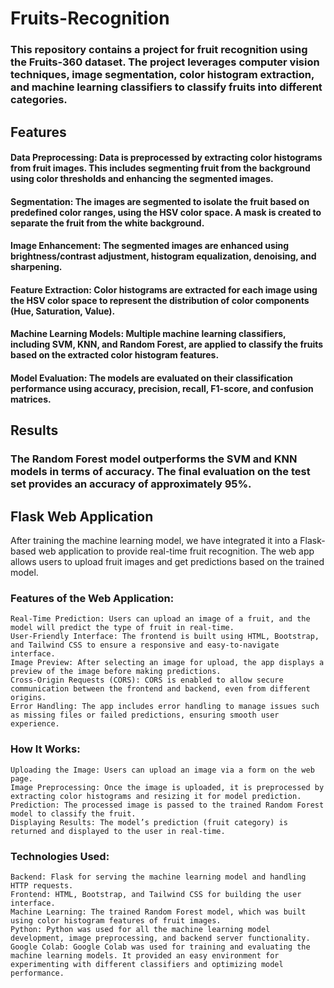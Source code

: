 # Fruits-Recognition
### This repository contains a project for fruit recognition using the Fruits-360 dataset. The project leverages computer vision techniques, image segmentation, color histogram extraction, and machine learning classifiers to classify fruits into different categories.

## Features

  ####  Data Preprocessing: Data is preprocessed by extracting color histograms from fruit images. This includes segmenting fruit from the background using color thresholds and enhancing the segmented images.
  ####  Segmentation: The images are segmented to isolate the fruit based on predefined color ranges, using the HSV color space. A mask is created to separate the fruit from the white background.
  ####  Image Enhancement: The segmented images are enhanced using brightness/contrast adjustment, histogram equalization, denoising, and sharpening.
  ####  Feature Extraction: Color histograms are extracted for each image using the HSV color space to represent the distribution of color components (Hue, Saturation, Value).
  ####  Machine Learning Models: Multiple machine learning classifiers, including SVM, KNN, and Random Forest, are applied to classify the fruits based on the extracted color histogram features.
  ####  Model Evaluation: The models are evaluated on their classification performance using accuracy, precision, recall, F1-score, and confusion matrices.
## Results

### The Random Forest model outperforms the SVM and KNN models in terms of accuracy. The final evaluation on the test set provides an accuracy of approximately 95%.

## Flask Web Application

After training the machine learning model, we have integrated it into a Flask-based web application to provide real-time fruit recognition. The web app allows users to upload fruit images and get predictions based on the trained model.
### Features of the Web Application:

    Real-Time Prediction: Users can upload an image of a fruit, and the model will predict the type of fruit in real-time.
    User-Friendly Interface: The frontend is built using HTML, Bootstrap, and Tailwind CSS to ensure a responsive and easy-to-navigate interface.
    Image Preview: After selecting an image for upload, the app displays a preview of the image before making predictions.
    Cross-Origin Requests (CORS): CORS is enabled to allow secure communication between the frontend and backend, even from different origins.
    Error Handling: The app includes error handling to manage issues such as missing files or failed predictions, ensuring smooth user experience.

### How It Works:

    Uploading the Image: Users can upload an image via a form on the web page.
    Image Preprocessing: Once the image is uploaded, it is preprocessed by extracting color histograms and resizing it for model prediction.
    Prediction: The processed image is passed to the trained Random Forest model to classify the fruit.
    Displaying Results: The model’s prediction (fruit category) is returned and displayed to the user in real-time.

### Technologies Used:

    Backend: Flask for serving the machine learning model and handling HTTP requests.
    Frontend: HTML, Bootstrap, and Tailwind CSS for building the user interface.
    Machine Learning: The trained Random Forest model, which was built using color histogram features of fruit images.
    Python: Python was used for all the machine learning model development, image preprocessing, and backend server functionality.
    Google Colab: Google Colab was used for training and evaluating the machine learning models. It provided an easy environment for experimenting with different classifiers and optimizing model performance.
